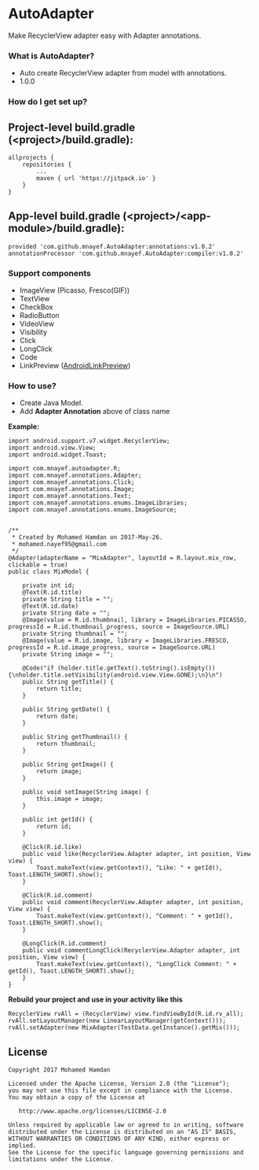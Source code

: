 # AutoAdapter #

Make RecyclerView adapter easy with Adapter annotations.

### What is AutoAdapter? ###

* Auto create RecyclerView adapter from model with annotations.
* 1.0.0

### How do I get set up? ###

**Project-level build.gradle** \(\<project>/build.gradle):
-----
```
allprojects {
    repositories {
        ...
        maven { url 'https://jitpack.io' }
    }
}
```
**App-level build.gradle** \(\<project>/\<app-module>/build.gradle):
-----

```
provided 'com.github.mnayef.AutoAdapter:annotations:v1.0.2'
annotationProcessor 'com.github.mnayef.AutoAdapter:compiler:v1.0.2'
```



### Support components ###

* ImageView (Picasso, Fresco(GIF))
* TextView
* CheckBox
* RadioButton
* VideoView
* Visibility
* Click
* LongClick
* Code
* LinkPreview ([AndroidLinkPreview](https://github.com/mnayef/AndroidLinkPreview))

### How to use? ###

* Create Java Model.
* Add **Adapter Annotation** above of class name

**Example:**


```
import android.support.v7.widget.RecyclerView;
import android.view.View;
import android.widget.Toast;

import com.mnayef.autoadapter.R;
import com.mnayef.annotations.Adapter;
import com.mnayef.annotations.Click;
import com.mnayef.annotations.Image;
import com.mnayef.annotations.Text;
import com.mnayef.annotations.enums.ImageLibraries;
import com.mnayef.annotations.enums.ImageSource;


/**
 * Created by Mohamed Hamdan on 2017-May-26.
 * mohamed.nayef95@gmail.com
 */
@Adapter(adapterName = "MixAdapter", layoutId = R.layout.mix_row, clickable = true)
public class MixModel {

    private int id;
    @Text(R.id.title)
    private String title = "";
    @Text(R.id.date)
    private String date = "";
    @Image(value = R.id.thumbnail, library = ImageLibraries.PICASSO, progressId = R.id.thumbnail_progress, source = ImageSource.URL)
    private String thumbnail = "";
    @Image(value = R.id.image, library = ImageLibraries.FRESCO, progressId = R.id.image_progress, source = ImageSource.URL)
    private String image = "";

    @Code("if (holder.title.getText().toString().isEmpty()) {\nholder.title.setVisibility(android.view.View.GONE);\n}\n")
    public String getTitle() {
        return title;
    }

    public String getDate() {
        return date;
    }

    public String getThumbnail() {
        return thumbnail;
    }

    public String getImage() {
        return image;
    }

    public void setImage(String image) {
        this.image = image;
    }

    public int getId() {
        return id;
    }

    @Click(R.id.like)
    public void like(RecyclerView.Adapter adapter, int position, View view) {
        Toast.makeText(view.getContext(), "Like: " + getId(), Toast.LENGTH_SHORT).show();
    }

    @Click(R.id.comment)
    public void comment(RecyclerView.Adapter adapter, int position, View view) {
        Toast.makeText(view.getContext(), "Comment: " + getId(), Toast.LENGTH_SHORT).show();
    }

    @LongClick(R.id.comment)
    public void commentLongClick(RecyclerView.Adapter adapter, int position, View view) {
        Toast.makeText(view.getContext(), "LongClick Comment: " + getId(), Toast.LENGTH_SHORT).show();
    }
}
```

**Rebuild your project and use in your activity like this**


```
RecyclerView rvAll = (RecyclerView) view.findViewById(R.id.rv_all);
rvAll.setLayoutManager(new LinearLayoutManager(getContext()));
rvAll.setAdapter(new MixAdapter(TestData.getInstance().getMix()));
```


**License**
-----
```
Copyright 2017 Mohamed Hamdan

Licensed under the Apache License, Version 2.0 (the "License");
you may not use this file except in compliance with the License.
You may obtain a copy of the License at

   http://www.apache.org/licenses/LICENSE-2.0

Unless required by applicable law or agreed to in writing, software
distributed under the License is distributed on an "AS IS" BASIS,
WITHOUT WARRANTIES OR CONDITIONS OF ANY KIND, either express or implied.
See the License for the specific language governing permissions and
limitations under the License.
```